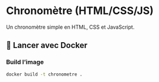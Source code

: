 # Chronomètre (HTML/CSS/JS)

Un chronomètre simple en HTML, CSS et JavaScript.

## 🚀 Lancer avec Docker

### Build l’image
```bash
docker build -t chronometre .
